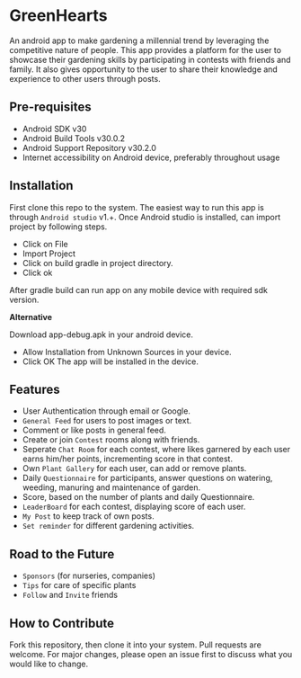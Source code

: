 # GreenHearts
An android app to make gardening a millennial trend by leveraging the competitive nature of people. This app provides a platform for the user to showcase their gardening skills by participating in contests with friends and family. It also gives opportunity to the user to share their knowledge and experience to other users through posts. 

## Pre-requisites
- Android SDK v30
- Android Build Tools v30.0.2
- Android Support Repository v30.2.0
- Internet accessibility on Android device, preferably throughout usage

## Installation
First clone this repo to the system. The easiest way to run this app is through ```Android studio``` v1.+. Once Android studio is installed, can import project by following steps.
- Click on File
- Import Project
- Click on build gradle in project directory.
- Click ok

After gradle build can run app on any mobile device with required sdk version.

**Alternative**

Download app-debug.apk in your android device.
- Allow Installation from Unknown Sources in your device.
- Click OK
The app will be installed in the device.
## Features
- User Authentication through email or Google.
- ```General Feed``` for users to post images or text.
- Comment or like posts in general feed.
- Create or join ``Contest`` rooms along with friends.
- Seperate ``Chat Room`` for each contest, where likes garnered by each user earns him/her points, incrementing score in that contest.
- Own ```Plant Gallery``` for each user, can add or remove plants.
- Daily ```Questionnaire``` for participants, answer questions on watering, weeding, manuring and maintenance of garden.
- Score, based on the number of plants and daily Questionnaire.
- ```LeaderBoard``` for each contest, displaying score of each user.
- ``My Post`` to keep track of own posts.
- ```Set reminder``` for different gardening activities.

## Road to the Future
- ``Sponsors`` (for nurseries, companies)
- ``Tips`` for care of specific plants
- ``Follow`` and ``Invite`` friends 

## How to Contribute
Fork this repository, then clone it into your system.
Pull requests are welcome. For major changes, please open an issue first to discuss what you would like to change.

